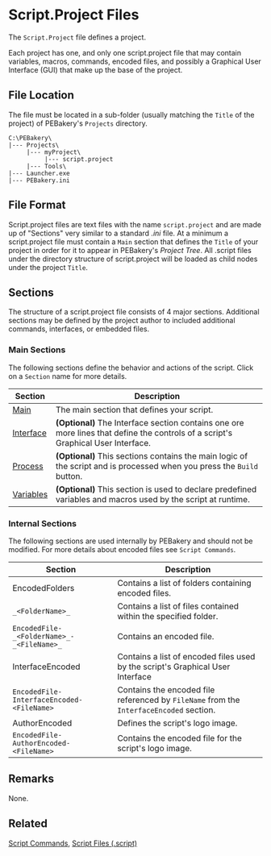 # Script.Project Files

The `Script.Project` file defines a project.

Each project has one, and only one script.project file that may contain variables, macros, commands, encoded files, and possibly a Graphical User Interface (GUI) that make up the base of the project.

## File Location

The file must be located in a sub-folder (usually matching the `Title` of the project) of PEBakery's `Projects` directory.

```
C:\PEBakery\
|--- Projects\
     |--- myProject\
          |--- script.project
     |--- Tools\
|--- Launcher.exe
|--- PEBakery.ini
```

## File Format

Script.project files are text files with the name `script.project` and are made up of "Sections" very similar to a standard _.ini_ file. At a minimum a script.project file must contain a `Main` section that defines the `Title` of your project in order for it to appear in PEBakery's _Project Tree_. All .script files under the directory structure of script.project will be loaded as child nodes under the project `Title`.

## Sections

The structure of a script.project file consists of 4 major sections. Additional sections may be defined by the project author to included additional commands, interfaces, or embedded files.

### Main Sections

The following sections define the behavior and actions of the script. Click on a `Section` name for more details.

| Section | Description |
| --- | --- |
| [Main](./ProjectMain.md) | The main section that defines your script. |
| [Interface](./ScriptInterface.md) | **(Optional)** The Interface section contains one ore more lines that define the controls of a script's Graphical User Interface.  |
| [Process](./ProjectProcess.md) | **(Optional)** This sections contains the main logic of the script and is processed when you press the `Build` button. |
| [Variables](./ProjectVariables.md) | **(Optional)** This section is used to declare predefined variables and macros used by the script at runtime. |

### Internal Sections

The following sections are used internally by PEBakery and should not be modified.
For more details about encoded files see `Script Commands`.

| Section | Description |
| --- | --- |
| EncodedFolders | Contains a list of folders containing encoded files. |
| `_<FolderName>_` | Contains a list of files contained within the specified folder. |
| `EncodedFile-_<FolderName>_-_<FileName>_` | Contains an encoded file. |
| InterfaceEncoded | Contains a list of encoded files used by the script's Graphical User Interface |
| `EncodedFile-InterfaceEncoded-<FileName>` | Contains the encoded file referenced by `FileName` from the `InterfaceEncoded` section. |
| AuthorEncoded | Defines the script's logo image. |
| `EncodedFile-AuthorEncoded-<FileName>` | Contains the encoded file for the script's logo image. |

## Remarks

None.

## Related

[Script Commands](/Commands/Script/README.md), [Script Files (.script)](./ScriptFiles.md)
